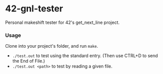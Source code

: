# 42-gnl-tester
Personal makeshift tester for 42's get_next_line project.

### Usage
Clone into your project's folder, and run `make`.

- `./test.out` to test using the standard entry. (Then use CTRL+D to send the End of File.)
- `./test.out <path>` to test by reading a given file.
